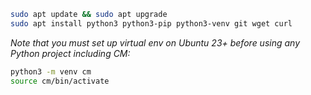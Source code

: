 ﻿```bash
sudo apt update && sudo apt upgrade
sudo apt install python3 python3-pip python3-venv git wget curl
```

*Note that you must set up virtual env on Ubuntu 23+ before using any Python project including CM:*
```bash
python3 -m venv cm
source cm/bin/activate
```
